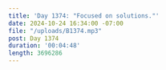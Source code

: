 ```yaml
---
title: 'Day 1374: "Focused on solutions."'
date: 2024-10-24 16:34:00 -07:00
file: "/uploads/B1374.mp3"
post: Day 1374
duration: '00:04:48'
length: 3696286
---
```


